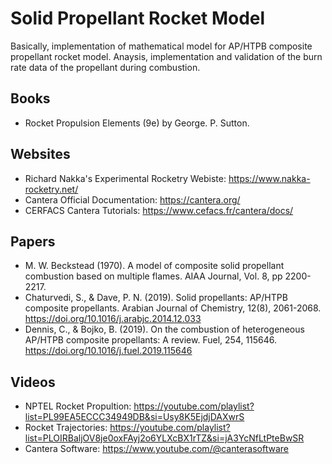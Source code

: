# Solid Propellant Rocket Model
Basically, implementation of mathematical model for AP/HTPB composite propellant rocket model. Anaysis, implementation and validation of the burn rate data of the propellant during combustion. 

## Books
- Rocket Propulsion Elements (9e) by George. P. Sutton.

## Websites
- Richard Nakka's Experimental Rocketry Webiste: https://www.nakka-rocketry.net/
- Cantera Official Documentation: https://cantera.org/
- CERFACS Cantera Tutorials: https://www.cefacs.fr/cantera/docs/

## Papers

- M. W. Beckstead (1970). A model of composite solid propellant combustion based on multiple flames. AIAA Journal, Vol. 8, pp 2200-2217.
- Chaturvedi, S., & Dave, P. N. (2019). Solid propellants: AP/HTPB composite propellants. Arabian Journal of Chemistry, 12(8), 2061-2068. https://doi.org/10.1016/j.arabjc.2014.12.033
- Dennis, C., & Bojko, B. (2019). On the combustion of heterogeneous AP/HTPB composite propellants: A review. Fuel, 254, 115646. https://doi.org/10.1016/j.fuel.2019.115646

## Videos

- NPTEL Rocket Propultion: https://youtube.com/playlist?list=PL99EA5ECCC34949DB&si=Usy8K5EjdjDAXwrS 
- Rocket Trajectories: https://youtube.com/playlist?list=PLOIRBaljOV8je0oxFAyj2o6YLXcBX1rTZ&si=jA3YcNfLtPteBwSR
- Cantera Software: https://www.youtube.com/@canterasoftware

